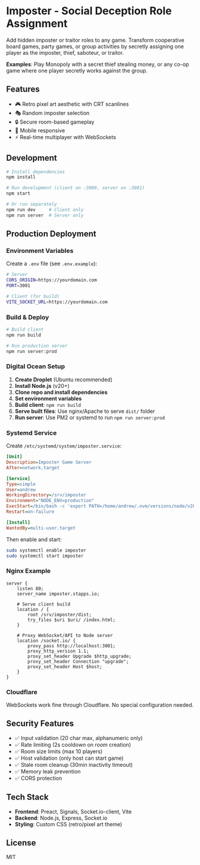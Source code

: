 # Imposter - Social Deception Role Assignment

Add hidden imposter or traitor roles to any game. Transform cooperative board games, party games, or group activities by secretly assigning one player as the imposter, thief, saboteur, or traitor.

**Examples**: Play Monopoly with a secret thief stealing money, or any co-op game where one player secretly works against the group.

## Features

- 🎮 Retro pixel art aesthetic with CRT scanlines
- 🎭 Random imposter selection
- 🔒 Secure room-based gameplay
- 📱 Mobile responsive
- ⚡ Real-time multiplayer with WebSockets

## Development

```bash
# Install dependencies
npm install

# Run development (client on :3000, server on :3001)
npm start

# Or run separately
npm run dev     # Client only
npm run server  # Server only
```

## Production Deployment

### Environment Variables

Create a `.env` file (see `.env.example`):

```bash
# Server
CORS_ORIGIN=https://yourdomain.com
PORT=3001

# Client (for build)
VITE_SOCKET_URL=https://yourdomain.com
```

### Build & Deploy

```bash
# Build client
npm run build

# Run production server
npm run server:prod
```

### Digital Ocean Setup

1. **Create Droplet** (Ubuntu recommended)
2. **Install Node.js** (v20+)
3. **Clone repo and install dependencies**
4. **Set environment variables**
5. **Build client**: `npm run build`
6. **Serve built files**: Use nginx/Apache to serve `dist/` folder
7. **Run server**: Use PM2 or systemd to run `npm run server:prod`

### Systemd Service

Create `/etc/systemd/system/imposter.service`:

```ini
[Unit]
Description=Imposter Game Server
After=network.target

[Service]
Type=simple
User=andrew
WorkingDirectory=/srv/imposter
Environment="NODE_ENV=production"
ExecStart=/bin/bash -c 'export PATH=/home/andrew/.nvm/versions/node/v20.19.5/bin:$PATH && npm run server:prod'
Restart=on-failure

[Install]
WantedBy=multi-user.target
```

Then enable and start:
```bash
sudo systemctl enable imposter
sudo systemctl start imposter
```

### Nginx Example

```nginx
server {
    listen 80;
    server_name imposter.stapps.io;

    # Serve client build
    location / {
        root /srv/imposter/dist;
        try_files $uri $uri/ /index.html;
    }

    # Proxy WebSocket/API to Node server
    location /socket.io/ {
        proxy_pass http://localhost:3001;
        proxy_http_version 1.1;
        proxy_set_header Upgrade $http_upgrade;
        proxy_set_header Connection "upgrade";
        proxy_set_header Host $host;
    }
}
```

### Cloudflare

WebSockets work fine through Cloudflare. No special configuration needed.

## Security Features

- ✅ Input validation (20 char max, alphanumeric only)
- ✅ Rate limiting (2s cooldown on room creation)
- ✅ Room size limits (max 10 players)
- ✅ Host validation (only host can start game)
- ✅ Stale room cleanup (30min inactivity timeout)
- ✅ Memory leak prevention
- ✅ CORS protection

## Tech Stack

- **Frontend**: Preact, Signals, Socket.io-client, Vite
- **Backend**: Node.js, Express, Socket.io
- **Styling**: Custom CSS (retro/pixel art theme)

## License

MIT
